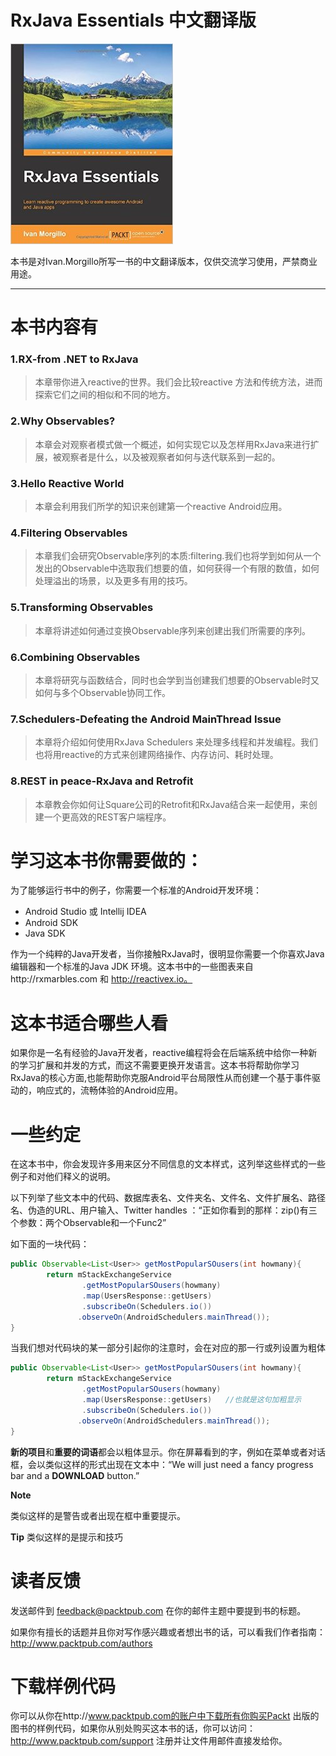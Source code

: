 RxJava Essentials 中文翻译版
=======
![](rxjava.jpg)

本书是对Ivan.Morgillo所写一书的中文翻译版本，仅供交流学习使用，严禁商业用途。



---


# 本书内容有

### **1.RX-from .NET to RxJava**

> 本章带你进入reactive的世界。我们会比较reactive 方法和传统方法，进而探索它们之间的相似和不同的地方。


### **2.Why Observables?**

> 本章会对观察者模式做一个概述，如何实现它以及怎样用RxJava来进行扩展，被观察者是什么，以及被观察者如何与迭代联系到一起的。


### **3.Hello Reactive World**

> 本章会利用我们所学的知识来创建第一个reactive Android应用。


### **4.Filtering Observables**

> 本章我们会研究Observable序列的本质:filtering.我们也将学到如何从一个发出的Observable中选取我们想要的值，如何获得一个有限的数值，如何处理溢出的场景，以及更多有用的技巧。


### **5.Transforming Observables**

> 本章将讲述如何通过变换Observable序列来创建出我们所需要的序列。

### **6.Combining Observables**

> 本章将研究与函数结合，同时也会学到当创建我们想要的Observable时又如何与多个Observable协同工作。



### **7.Schedulers-Defeating the Android MainThread Issue**

> 本章将介绍如何使用RxJava Schedulers 来处理多线程和并发编程。我们也将用reactive的方式来创建网络操作、内存访问、耗时处理。




### **8.REST in peace-RxJava and Retrofit**

> 本章教会你如何让Square公司的Retrofit和RxJava结合来一起使用，来创建一个更高效的REST客户端程序。



# 学习这本书你需要做的：

为了能够运行书中的例子，你需要一个标准的Android开发环境：

* Android Studio 或 Intellij IDEA
* Android SDK
* Java SDK

作为一个纯粹的Java开发者，当你接触RxJava时，很明显你需要一个你喜欢Java编辑器和一个标准的Java JDK 环境。这本书中的一些图表来自http://rxmarbles.com 和 http://reactivex.io。


# 这本书适合哪些人看

如果你是一名有经验的Java开发者，reactive编程将会在后端系统中给你一种新的学习扩展和并发的方式，而这不需要更换开发语言。这本书将帮助你学习RxJava的核心方面,也能帮助你克服Android平台局限性从而创建一个基于事件驱动的，响应式的，流畅体验的Android应用。


# 一些约定

在这本书中，你会发现许多用来区分不同信息的文本样式，这列举这些样式的一些例子和对他们释义的说明。

以下列举了些文本中的代码、数据库表名、文件夹名、文件名、文件扩展名、路径名、伪造的URL、用户输入、Twitter handles ：“正如你看到的那样：zip()有三个参数：两个Observable和一个Func2”

如下面的一块代码：

```java
public Observable<List<User>> getMostPopularSOusers(int howmany){
        return mStackExchangeService
                .getMostPopularSOusers(howmany)
                .map(UsersResponse::getUsers)
                .subscribeOn(Schedulers.io())
               .observeOn(AndroidSchedulers.mainThread());
}
```
当我们想对代码块的某一部分引起你的注意时，会在对应的那一行或列设置为粗体
```java
public Observable<List<User>> getMostPopularSOusers(int howmany){
        return mStackExchangeService
                .getMostPopularSOusers(howmany)
                .map(UsersResponse::getUsers)   //也就是这句加粗显示
                .subscribeOn(Schedulers.io())
               .observeOn(AndroidSchedulers.mainThread());
}
```

**新的项目**和**重要的词语**都会以粗体显示。你在屏幕看到的字，例如在菜单或者对话框，会以类似这样的形式出现在文本中：“We will just need a fancy progress bar and a **DOWNLOAD** button.”

**Note**

类似这样的是警告或者出现在框中重要提示。

**Tip**
类似这样的是提示和技巧


# 读者反馈

发送邮件到 feedback@packtpub.com  在你的邮件主题中要提到书的标题。

如果你有擅长的话题并且你对写作感兴趣或者想出书的话，可以看我们作者指南：http://www.packtpub.com/authors


# 下载样例代码

你可以从你在http://www.packtpub.com的账户中下载所有你购买Packt 出版的图书的样例代码，如果你从别处购买这本书的话，你可以访问：http://www.packtpub.com/support 注册并让文件用邮件直接发给你。